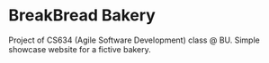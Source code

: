 # BreakBread Bakery

Project of CS634 (Agile Software Development) class @ BU. Simple showcase website for a fictive bakery.
